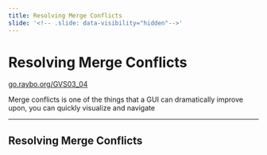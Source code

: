 ```yaml
---
title: Resolving Merge Conflicts
slide: '<!-- .slide: data-visibility="hidden"-->'
---
```


<!-- .slide: data-state="layout-title" class="bg-dark"-->

# Resolving Merge Conflicts

<div class="slide-link"><a href="https://go.raybo.org/GVS02_01"><i class="fab fa-slideshare"></i> go.raybo.org/GVS03_04</a></div>

> >

Merge conflicts is one of the things that a GUI can dramatically improve upon, you can quickly visualize and navigate

---
## Resolving Merge Conflicts

> >
